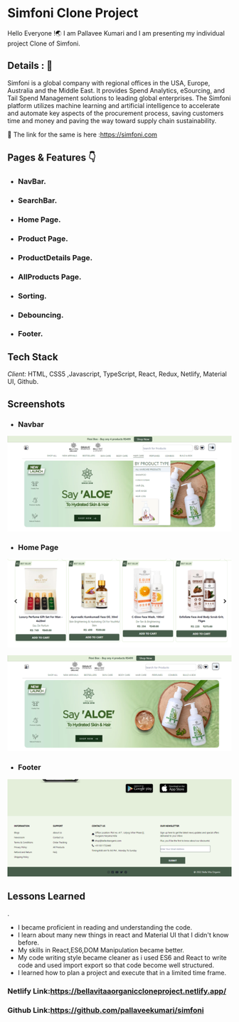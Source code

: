 # Simfoni Clone Project 

Hello Everyone !🌏 I am Pallavee Kumari and I am presenting my individual project Clone of Simfoni.


## Details : 🔭

Simfoni is a global company with regional offices in the USA, Europe, Australia and the Middle East. It provides Spend Analytics, eSourcing, and Tail Spend Management solutions to leading global enterprises. The Simfoni platform utilizes machine learning and artificial intelligence to accelerate and automate key aspects of the procurement process, saving customers time and money and paving the way toward supply chain sustainability.

🚀 The link for the same is here :https://simfoni.com


## Pages & Features 👇

 - ### NavBar.    
 - ### SearchBar.
 - ### Home Page.
 - ### Product Page.
 - ### ProductDetails Page.
 - ### AllProducts Page.
 - ### Sorting.
 - ### Debouncing.
 - ### Footer.

 ## Tech Stack

*Client:* HTML, CSS5 ,Javascript, TypeScript, React, Redux, Netlify, Material UI, Github.


## Screenshots

- ### Navbar
![App Screenshot](https://github.com/pallaveekumari/BellavitaOrganic-Clone/blob/master/frontend/public/screenshots/homepage2.png?raw=true)


- ### Home Page
![App Screenshot](https://github.com/pallaveekumari/BellavitaOrganic-Clone/blob/master/frontend/public/screenshots/homepage.png?raw=true)


![App Screenshot](https://github.com/pallaveekumari/BellavitaOrganic-Clone/blob/master/frontend/public/screenshots/navbar.png?raw=true)


- ### Footer 
![App Screenshot](https://github.com/pallaveekumari/BellavitaOrganic-Clone/blob/master/frontend/public/screenshots/footer.png?raw=true)


## Lessons Learned
.
- I became proficient in reading and understanding the code.
- I learn about many new things in react and Material UI that I didn't know before.
- My skills in React,ES6,DOM Manipulation became better.
- My code writing style became cleaner as i used ES6 and React to write code and used import export so that code become well structured.
- I learned how to plan a project and execute that in a limited time frame.


### Netlify Link:https://bellavitaaorganiccloneproject.netlify.app/

### Github Link:https://github.com/pallaveekumari/simfoni


